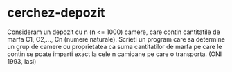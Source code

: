 # cerchez-depozit
Consideram un depozit cu n (n <= 1000) camere, care contin cantitatile de marfa C1, C2,..., Cn (numere naturale). Scrieti un program care sa determine un grup de camere cu proprietatea ca suma cantitatilor de marfa pe care le contin se poate imparti exact la cele n camioane pe care o transporta. (ONI 1993, Iasi)
